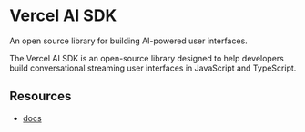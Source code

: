 # Vercel AI SDK
An open source library for building AI-powered user interfaces.

The Vercel AI SDK is an open-source library designed to help developers build conversational streaming user interfaces in JavaScript and TypeScript.

## Resources

- [docs](https://sdk.vercel.ai/docs)